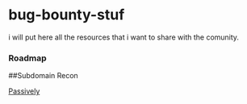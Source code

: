 # bug-bounty-stuf
i will put here all the resources that i want to share with the comunity.

### Roadmap 

##Subdomain Recon

 [Passively](https://github.com/ayadim/bug-bounty-stuf/blob/main/roadmap/Recon-Subdomain-Passive.png)
